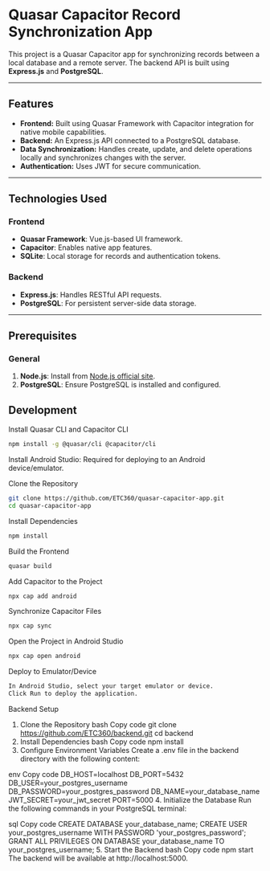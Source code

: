 # Quasar Capacitor Record Synchronization App

This project is a Quasar Capacitor app for synchronizing records between a local database and a remote server. The backend API is built using **Express.js** and **PostgreSQL**.

---

## Features
- **Frontend:** Built using Quasar Framework with Capacitor integration for native mobile capabilities.
- **Backend:** An Express.js API connected to a PostgreSQL database.
- **Data Synchronization:** Handles create, update, and delete operations locally and synchronizes changes with the server.
- **Authentication:** Uses JWT for secure communication.

---

## Technologies Used

### Frontend
- **Quasar Framework**: Vue.js-based UI framework.
- **Capacitor**: Enables native app features.
- **SQLite**: Local storage for records and authentication tokens.

### Backend
- **Express.js**: Handles RESTful API requests.
- **PostgreSQL**: For persistent server-side data storage.

---

## Prerequisites

### General
1. **Node.js**: Install from [Node.js official site](https://nodejs.org/).
2. **PostgreSQL**: Ensure PostgreSQL is installed and configured.


## Development

 Install Quasar CLI and Capacitor CLI


```sh
npm install -g @quasar/cli @capacitor/cli
```

Install Android Studio: Required for deploying to an Android device/emulator.

Clone the Repository

```sh
git clone https://github.com/ETC360/quasar-capacitor-app.git
cd quasar-capacitor-app

```
Install Dependencies


```sh
npm install

```
Build the Frontend

```sh
quasar build

```
Add Capacitor to the Project

```sh
npx cap add android

```
Synchronize Capacitor Files

```sh
npx cap sync

```

Open the Project in Android Studio

```sh
npx cap open android


```

Deploy to Emulator/Device

```sh
In Android Studio, select your target emulator or device.
Click Run to deploy the application.

```


Backend Setup
1. Clone the Repository
bash
Copy code
git clone https://github.com/ETC360/backend.git
cd backend
2. Install Dependencies
bash
Copy code
npm install
3. Configure Environment Variables
Create a .env file in the backend directory with the following content:

env
Copy code
DB_HOST=localhost
DB_PORT=5432
DB_USER=your_postgres_username
DB_PASSWORD=your_postgres_password
DB_NAME=your_database_name
JWT_SECRET=your_jwt_secret
PORT=5000
4. Initialize the Database
Run the following commands in your PostgreSQL terminal:

sql
Copy code
CREATE DATABASE your_database_name;
CREATE USER your_postgres_username WITH PASSWORD 'your_postgres_password';
GRANT ALL PRIVILEGES ON DATABASE your_database_name TO your_postgres_username;
5. Start the Backend
bash
Copy code
npm start
The backend will be available at http://localhost:5000.


